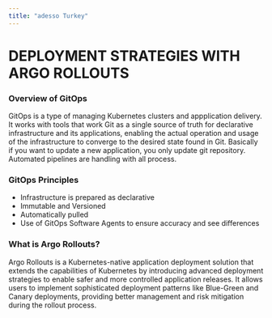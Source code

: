 ```yaml
---
title: "adesso Turkey"
---
```


# <b> DEPLOYMENT STRATEGIES WITH ARGO ROLLOUTS </b>

    
<link rel="stylesheet" href="/css/custom.css">

### Overview of GitOps
GitOps is a type of managing Kubernetes clusters and appplication delivery. It works with tools that work Git as a single source of truth for declarative infrastructure and its applications, enabling the actual operation and usage of the infrastructure to converge to the desired state found in Git. Basically if you want to update a new application, you only update git repository. Automated pipelines are handling with all process.
### GitOps Principles
* Infrastructure is prepared as declarative
* Immutable and Versioned
* Automatically pulled
* Use of GitOps Software Agents to ensure accuracy and see differences

### What is Argo Rollouts?
Argo Rollouts is a Kubernetes-native application deployment solution that extends the capabilities of Kubernetes by introducing advanced deployment strategies to enable safer and more controlled application releases. It allows users to implement sophisticated deployment patterns like Blue-Green and Canary deployments, providing better management and risk mitigation during the rollout process.
